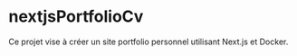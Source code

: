 # nextjsPortfolioCv
Ce projet vise à créer un site portfolio personnel utilisant Next.js et Docker.
